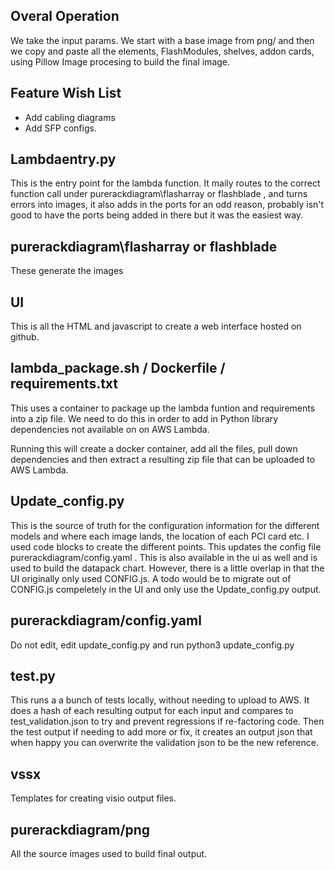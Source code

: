 
## Overal Operation
We take the input params.  We start with a base image from png/ and then we copy and paste all the elements,
FlashModules, shelves, addon cards, using Pillow Image procesing to build the final image.

## Feature Wish List
 - Add cabling diagrams
 - Add SFP configs. 

## Lambdaentry.py

This is the entry point for the lambda function.  It maily routes to the correct function call under purerackdiagram\flasharray or flashblade , and turns errors into images, it also adds in the ports for an odd reason, probably isn't good to have the ports being added in there but it was the easiest way.

## purerackdiagram\flasharray or flashblade
These generate the images

## UI
This is all the HTML and javascript to create a web interface hosted on github.

## lambda_package.sh / Dockerfile / requirements.txt
This uses a container to package up the lambda funtion and requirements into a zip file.  We need to do this in order to add in Python library dependencies not available on on AWS Lambda.

Running this will create a docker container, add all the files, pull down dependencies and then extract a resulting zip file that can be uploaded to AWS Lambda.

## Update_config.py

This is the source of truth for the configuration information for the different models and where each image lands, the location of each PCI card etc.  I used code blocks to create the different points.   This updates the config file purerackdiagram/config.yaml .  This is also available in
the ui as well and is used to build the datapack chart.  However, there is a little overlap in that the UI originally only used CONFIG.js.  A todo would be to migrate out of CONFIG.js compeletely in the UI and only use the Update_config.py output.

## purerackdiagram/config.yaml 
Do not edit, edit update_config.py and run python3 update_config.py

## test.py

This runs a a bunch of tests locally, without needing to upload to AWS.  It does a hash of each resulting output for each input and compares to test_validation.json to try and prevent regressions if re-factoring code. Then the test output if needing to add more or fix, it creates an output json that when happy you can overwrite the validation json to be the new reference.

## vssx 
Templates for creating visio output files.

## purerackdiagram/png
All the source images used to build final output.

